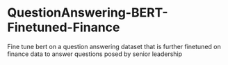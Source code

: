 # QuestionAnswering-BERT-Finetuned-Finance
Fine tune bert on a question answering dataset that is further finetuned on finance data to answer questions posed by senior leadership

